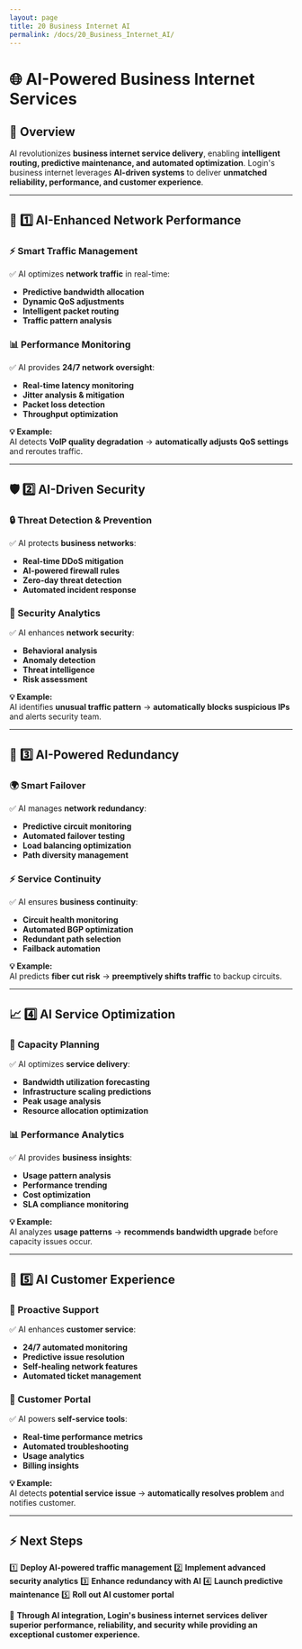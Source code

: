 ```yaml
---
layout: page
title: 20 Business Internet AI
permalink: /docs/20_Business_Internet_AI/
---
```

# 🌐 AI-Powered Business Internet Services

## 📌 Overview
AI revolutionizes **business internet service delivery**, enabling **intelligent routing, predictive maintenance, and automated optimization**. Login's business internet leverages **AI-driven systems** to deliver **unmatched reliability, performance, and customer experience**.

---

## 🚀 1️⃣ AI-Enhanced Network Performance
### **⚡ Smart Traffic Management**
✅ AI optimizes **network traffic** in real-time:
- **Predictive bandwidth allocation**
- **Dynamic QoS adjustments**
- **Intelligent packet routing**
- **Traffic pattern analysis**

### **📊 Performance Monitoring**
✅ AI provides **24/7 network oversight**:
- **Real-time latency monitoring**
- **Jitter analysis & mitigation**
- **Packet loss detection**
- **Throughput optimization**

**💡 Example:**  
AI detects **VoIP quality degradation** → **automatically adjusts QoS settings** and reroutes traffic.

---

## 🛡️ 2️⃣ AI-Driven Security
### **🔒 Threat Detection & Prevention**
✅ AI protects **business networks**:
- **Real-time DDoS mitigation**
- **AI-powered firewall rules**
- **Zero-day threat detection**
- **Automated incident response**

### **🎯 Security Analytics**
✅ AI enhances **network security**:
- **Behavioral analysis**
- **Anomaly detection**
- **Threat intelligence**
- **Risk assessment**

**💡 Example:**  
AI identifies **unusual traffic pattern** → **automatically blocks suspicious IPs** and alerts security team.

---

## 🔄 3️⃣ AI-Powered Redundancy
### **🌍 Smart Failover**
✅ AI manages **network redundancy**:
- **Predictive circuit monitoring**
- **Automated failover testing**
- **Load balancing optimization**
- **Path diversity management**

### **⚡ Service Continuity**
✅ AI ensures **business continuity**:
- **Circuit health monitoring**
- **Automated BGP optimization**
- **Redundant path selection**
- **Failback automation**

**💡 Example:**  
AI predicts **fiber cut risk** → **preemptively shifts traffic** to backup circuits.

---

## 📈 4️⃣ AI Service Optimization
### **🎯 Capacity Planning**
✅ AI optimizes **service delivery**:
- **Bandwidth utilization forecasting**
- **Infrastructure scaling predictions**
- **Peak usage analysis**
- **Resource allocation optimization**

### **📊 Performance Analytics**
✅ AI provides **business insights**:
- **Usage pattern analysis**
- **Performance trending**
- **Cost optimization**
- **SLA compliance monitoring**

**💡 Example:**  
AI analyzes **usage patterns** → **recommends bandwidth upgrade** before capacity issues occur.

---

## 🤝 5️⃣ AI Customer Experience
### **🎯 Proactive Support**
✅ AI enhances **customer service**:
- **24/7 automated monitoring**
- **Predictive issue resolution**
- **Self-healing network features**
- **Automated ticket management**

### **📱 Customer Portal**
✅ AI powers **self-service tools**:
- **Real-time performance metrics**
- **Automated troubleshooting**
- **Usage analytics**
- **Billing insights**

**💡 Example:**  
AI detects **potential service issue** → **automatically resolves problem** and notifies customer.

---

## ⚡ Next Steps
1️⃣ **Deploy AI-powered traffic management**
2️⃣ **Implement advanced security analytics**
3️⃣ **Enhance redundancy with AI**
4️⃣ **Launch predictive maintenance**
5️⃣ **Roll out AI customer portal**

🚀 **Through AI integration, Login's business internet services deliver superior performance, reliability, and security while providing an exceptional customer experience.** 
